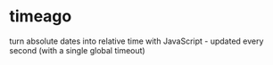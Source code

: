 timeago
=======

turn absolute dates into relative time with JavaScript - updated every second (with a single global timeout)
